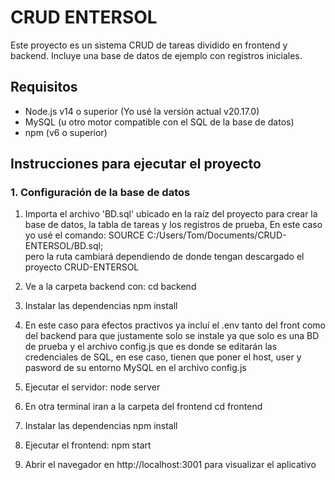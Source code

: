 # CRUD ENTERSOL

Este proyecto es un sistema CRUD de tareas dividido en frontend y backend. Incluye una base de datos de ejemplo con registros iniciales.

## Requisitos

- Node.js v14 o superior (Yo usé la versión actual v20.17.0)
- MySQL (u otro motor compatible con el SQL de la base de datos)
- npm (v6 o superior)

## Instrucciones para ejecutar el proyecto

### 1. Configuración de la base de datos

1. Importa el archivo 'BD.sql' ubicado en la raíz del proyecto para crear la base de datos, la tabla de tareas y los registros de prueba,
En este caso yo usé el comando:
SOURCE C:/Users/Tom/Documents/CRUD-ENTERSOL/BD.sql;  
pero la ruta cambiará dependiendo de donde tengan descargado el proyecto CRUD-ENTERSOL

2. Ve a la carpeta backend con:
cd backend

3. Instalar las dependencias
npm install

4. En este caso para efectos practivos ya incluí el .env tanto del front como del backend para que justamente solo se instale ya que solo es una BD de prueba y el archivo config.js que es donde se editarán las credenciales de SQL, en ese caso, tienen que poner el host, user y pasword de su entorno MySQL en el archivo config.js

5. Ejecutar el servidor:
node server

6. En otra terminal iran a la carpeta del frontend
cd frontend

7. Instalar las dependencias
npm install

8. Ejecutar el frontend:
npm start

9. Abrir el navegador en http://localhost:3001 para visualizar el aplicativo